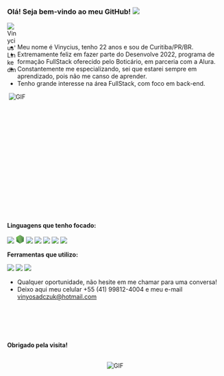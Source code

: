 ### Olá! Seja bem-vindo ao meu GitHub! <img src="https://media.giphy.com/media/hvRJCLFzcasrR4ia7z/giphy.gif" width="25px">

<a href="https://www.linkedin.com/in/vinycius-osadczuk-padilha/">
  <img align="left" alt="Vinycius' LinkedIn" width="22px" src="https://raw.githubusercontent.com/peterthehan/peterthehan/master/assets/linkedin.svg" />
</a>

<br/>
<br/>

- Meu nome é Vinycius, tenho 22 anos e sou de Curitiba/PR/BR.
- Extremamente feliz em fazer parte do Desenvolve 2022, programa de formação FullStack oferecido pelo Boticário, em parceria com a Alura.
- Constantemente me especializando, sei que estarei sempre em aprendizado, pois não me canso de aprender.
- Tenho grande interesse na área FullStack, com foco em back-end.

<img align="right" alt="GIF" src="https://media.giphy.com/media/26tn33aiTi1jkl6H6/giphy.gif" width="500" height="300" />

**Linguagens que tenho focado:**

<code><img height="20" src="https://cdn.jsdelivr.net/gh/devicons/devicon/icons/javascript/javascript-original.svg"></code>
<code><img height="20" src="https://raw.githubusercontent.com/github/explore/80688e429a7d4ef2fca1e82350fe8e3517d3494d/topics/nodejs/nodejs.png"></code>
<code><img height="20" src="https://cdn.jsdelivr.net/gh/devicons/devicon/icons/express/express-original.svg"></code>
<code><img height="20" src="https://cdn.jsdelivr.net/gh/devicons/devicon/icons/java/java-original.svg"></code>
<code><img height="20" src="https://cdn.jsdelivr.net/gh/devicons/devicon/icons/mysql/mysql-original.svg"></code>
<code><img height="20" src="https://cdn.jsdelivr.net/gh/devicons/devicon/icons/html5/html5-original.svg"></code>
<code><img height="20" src="https://cdn.jsdelivr.net/gh/devicons/devicon/icons/css3/css3-original.svg"></code>

**Ferramentas que utilizo:**

<code><img height="20" src="https://cdn.jsdelivr.net/gh/devicons/devicon/icons/atom/atom-original.svg"></code>
<code><img height="20" src="https://cdn.jsdelivr.net/gh/devicons/devicon/icons/git/git-original.svg"></code>
<code><img height="20" src="https://cdn.jsdelivr.net/gh/devicons/devicon/icons/github/github-original.svg"></code>

- Qualquer oportunidade, não hesite em me chamar para uma conversa!
- Deixo aqui meu celular +55 (41) 99812-4004 e meu e-mail vinyosadczuk@hotmail.com

<br/><br/><br/><br/>




**Obrigado pela visita!**
<br/>
<br/>

<p align="center">
  <img alt="GIF" src="https://media.giphy.com/media/79ZFYdMsStRYI/giphy.gif" width="500" height="320"/>
</p>
